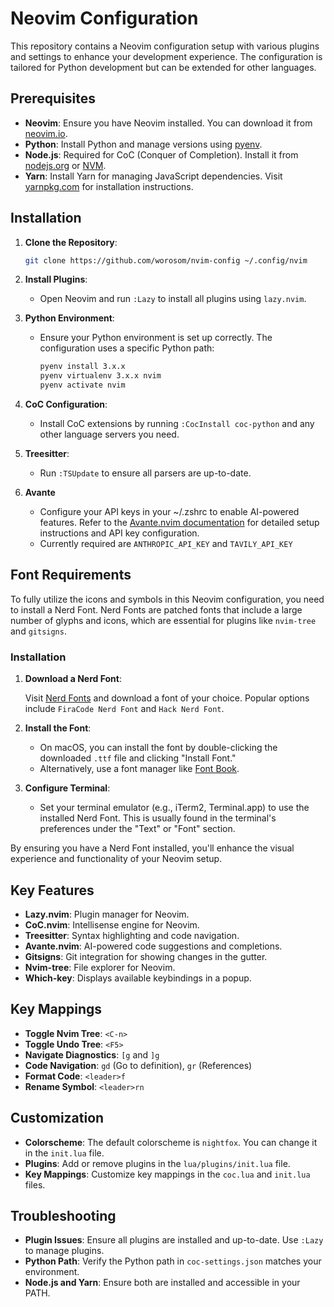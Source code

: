 # Neovim Configuration

This repository contains a Neovim configuration setup with various plugins and settings to enhance your development experience. The configuration is tailored for Python development but can be extended for other languages.

## Prerequisites

- **Neovim**: Ensure you have Neovim installed. You can download it from [neovim.io](https://neovim.io/).
- **Python**: Install Python and manage versions using [pyenv](https://github.com/pyenv/pyenv).
- **Node.js**: Required for CoC (Conquer of Completion). Install it from [nodejs.org](https://nodejs.org/) or [NVM](https://github.com/nvm-sh/nvm).
- **Yarn**: Install Yarn for managing JavaScript dependencies. Visit [yarnpkg.com](https://yarnpkg.com/) for installation instructions.

## Installation

1. **Clone the Repository**:

   ```bash
   git clone https://github.com/worosom/nvim-config ~/.config/nvim
   ```

2. **Install Plugins**:

   - Open Neovim and run `:Lazy` to install all plugins using `lazy.nvim`.

3. **Python Environment**:

   - Ensure your Python environment is set up correctly. The configuration uses a specific Python path:
     ```bash
     pyenv install 3.x.x
     pyenv virtualenv 3.x.x nvim
     pyenv activate nvim
     ```

4. **CoC Configuration**:

   - Install CoC extensions by running `:CocInstall coc-python` and any other language servers you need.

5. **Treesitter**:

   - Run `:TSUpdate` to ensure all parsers are up-to-date.

6. **Avante**
   - Configure your API keys in your ~/.zshrc to enable AI-powered features. Refer to the [Avante.nvim documentation](https://github.com/yetone/avante.nvim) for detailed setup instructions and API key configuration.
   - Currently required are `ANTHROPIC_API_KEY` and `TAVILY_API_KEY`

## Font Requirements

To fully utilize the icons and symbols in this Neovim configuration, you need to install a Nerd Font. Nerd Fonts are patched fonts that include a large number of glyphs and icons, which are essential for plugins like `nvim-tree` and `gitsigns`.

### Installation

1. **Download a Nerd Font**:

   Visit [Nerd Fonts](https://www.nerdfonts.com/) and download a font of your choice. Popular options include `FiraCode Nerd Font` and `Hack Nerd Font`.

2. **Install the Font**:

   - On macOS, you can install the font by double-clicking the downloaded `.ttf` file and clicking "Install Font."
   - Alternatively, use a font manager like [Font Book](https://support.apple.com/en-us/HT201749).

3. **Configure Terminal**:

   - Set your terminal emulator (e.g., iTerm2, Terminal.app) to use the installed Nerd Font. This is usually found in the terminal's preferences under the "Text" or "Font" section.

By ensuring you have a Nerd Font installed, you'll enhance the visual experience and functionality of your Neovim setup.

## Key Features

- **Lazy.nvim**: Plugin manager for Neovim.
- **CoC.nvim**: Intellisense engine for Neovim.
- **Treesitter**: Syntax highlighting and code navigation.
- **Avante.nvim**: AI-powered code suggestions and completions.
- **Gitsigns**: Git integration for showing changes in the gutter.
- **Nvim-tree**: File explorer for Neovim.
- **Which-key**: Displays available keybindings in a popup.

## Key Mappings

- **Toggle Nvim Tree**: `<C-n>`
- **Toggle Undo Tree**: `<F5>`
- **Navigate Diagnostics**: `[g` and `]g`
- **Code Navigation**: `gd` (Go to definition), `gr` (References)
- **Format Code**: `<leader>f`
- **Rename Symbol**: `<leader>rn`

## Customization

- **Colorscheme**: The default colorscheme is `nightfox`. You can change it in the `init.lua` file.
- **Plugins**: Add or remove plugins in the `lua/plugins/init.lua` file.
- **Key Mappings**: Customize key mappings in the `coc.lua` and `init.lua` files.

## Troubleshooting

- **Plugin Issues**: Ensure all plugins are installed and up-to-date. Use `:Lazy` to manage plugins.
- **Python Path**: Verify the Python path in `coc-settings.json` matches your environment.
- **Node.js and Yarn**: Ensure both are installed and accessible in your PATH.
